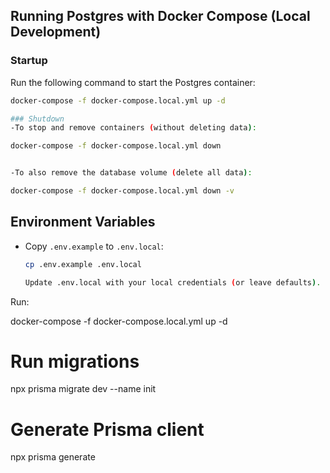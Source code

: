 ## Running Postgres with Docker Compose (Local Development)

### Startup

Run the following command to start the Postgres container:

```bash
docker-compose -f docker-compose.local.yml up -d

### Shutdown
-To stop and remove containers (without deleting data):

docker-compose -f docker-compose.local.yml down


-To also remove the database volume (delete all data):

docker-compose -f docker-compose.local.yml down -v
```

## Environment Variables

- Copy `.env.example` to `.env.local`:

  ```bash
  cp .env.example .env.local

  Update .env.local with your local credentials (or leave defaults).
  ```

Run:

docker-compose -f docker-compose.local.yml up -d

# Run migrations

npx prisma migrate dev --name init

# Generate Prisma client

npx prisma generate
